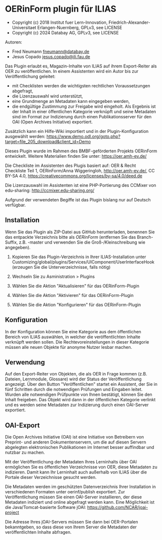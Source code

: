 # OERinForm plugin für ILIAS

* Copyright (c) 2018 Institut fuer Lern-Innovation, Friedrich-Alexander-Universitaet Erlangen-Nuernberg, GPLv3, see LICENSE
* Copyright (c) 2024 Databay AG, GPLv3, see LICENSE

Autoren:
* Fred Neumann <fneumann@databay.de>
* Jesus Copado <jesus.copado@ili.fau.de>

Das Plugin erlaubt es, Magazin-Inhalte von ILIAS auf ihrem Export-Reiter als OER zu veröffentlichen.
In einem Assistenten wird ein Autor bis zur Veröffentlichung geleitet:
* mit Checklisten werden die wichtigsten rechtlichen Voraussetzungen abgefragt,
* die Lizenzauswahl wird unterstützt,
* eine Grundmenge  an Metadaten kann eingegeben werden,
* die endgültige Zustimmung zur Freigabe wird eingeholt.
Als Ergebnis ist der Inhalt in einer öffentlichen Kategorie verknüpft und seine Metadaten sind im Format
zur Indizierung durch einen Publikationsserver für den OAI (Open Archives Initiative) exportiert.

Zusätzlich kann ein Hilfe-Wiki importiert und in der Plugin-Konfiguration ausgewählt werden:
https://www.demo.odl.org/goto.php?target=file_205_download&client_id=Demo


Dieses Plugin wurde im Rahmen des BMBF-geförderten Projekts OERinForm entwickelt. Weitere Materialien finden Sie unter:
https://oer.amh-ev.de/

Die Checkliste im Assistenten des Plugis basiert auf:
OER & Recht Checkliste Teil 1, OERinForm/Anna Wiggeringloh, http://oer.amh-ev.de/, CC BY-SA 4.0,
https://creativecommons.org/licenses/by-sa/4.0/deed.de

Die Lizenzauswahl im Assistenten ist eine PHP-Portierung des CCMixer von edu-sharing:
http://ccmixer.edu-sharing.org/


Aufgrund der verwendeten Begiffe ist das Plugin bislang nur auf Deutsch verfügbar.

## Installation

Wenn Sie das Plugin als ZIP-Datei aus GitHub herunterladen, benennen Sie das entpackte Verzeichnis bitte als *OERinForm*
(entfernen Sie das Branch-Suffix, z.B. -master und verwenden Sie die Groß-/Kleinschreibung wie angegeben).

1. Kopieren Sie das Plugin-Verzeichnis in Ihrer ILIAS-Installation unter
Customizing/global/plugins/Services/UIComponent/UserInterfaceHook
(erzeugen Sie die Unterverzeichnisse, falls nötig)

2. Wechseln Sie zu Asministration > Plugins
3. Wählen Sie die Aktion  "Aktualisieren" für das OERinForm-Plugin
4. Wählen Sie die Aktion  "Aktivieren" für das OERinForm-Plugin
5. Wählen Sie die Aktion "Konfigurieren" für das OERinForm-Plugin

## Konfiguration

In der Konfiguration können Sie eine Kategorie aus dem öffentlichen Bereich von ILIAS auswählen, in welcher die veröffentlichten Inhalte verknüpft werden sollen.
Die Rechtevoreinstellungen in dieser Kategorie müssen alle neuen Objekte für anonyme Nutzer lesbar machen.

## Verwendung

Auf den Export-Reiter von Objekten, die als OER in Frage kommen (z.B. Dateien, Lernmodule, Glossare) wird der Status der Veröffentlichung angezeigt.
Über den Button "Veröffentlichen" startet ein Assistent, der Sie in fünf Schritten durch die notwendigen Prüfungen und Eingaben leitet. Wurden alle notwendigen
Prüfpunkte von Ihnen bestätigt, können Sie den Inhalt freigeben. Das Objekt wird dann in der öffentlichen Kategorie verlinkt und es werden seine Metadaten zur Indizierung
durch einen OAI-Server exportiert.

## OAI-Export
Die Open Archives Initiative (OAI) ist eine Initiative von Betreibern von Preprint- und anderen Dokumentenservern,
um die auf diesen Servern abgelegten elektronischen Publikationen im Internet besser auffindbar und nutzbar zu machen.

Mit der Veröffentlichung der Metadaten Ihres Lerninhalts über OAI ermöglichen Sie es öffentlichen Verzeichnisse von OER, diese Metadaten zu indizieren.
Damit kann Ihr Lerninhalt auch außerhalb von ILIAS über die Portale dieser Verzeichnisse gesucht werden.

Die Metadaten werden im geschützten Datenverzeichnis Ihrer Installation in verschiedenen Formaten unter oerinf/publish exportiert.
Zur Veröffentlichung müssen Sie einen OAI-Server installieren, der diese Metadaten indiziert und online abgefragt werden kann.
Eine Möglichkeit ist die Java/Tomcat-basierte Software jOAI:
https://github.com/NCAR/joai-project

Die Adresse Ihres jOAI-Servers müssen Sie dann bei OER-Portalen bekanntgeben, so dass diese von Ihrem Server die Metadaten der veröffentlichten Inhalte abfragen.
